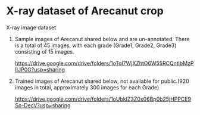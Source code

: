 # X-ray dataset of Arecanut crop 
X-ray image dataset 
1. Sample images of Arecanut shared below and are un-annotated. There is a total of 45 images, with each grade (Grade1, Grade2, Grade3) consisting of 15 images.

    https://drive.google.com/drive/folders/1oTql7WjXZhtO6W55RCQntlbMzPIIJP0G?usp=sharing

2. Trained images of Arecanut shared below, not available for public.(920 images in total, approximately 300 images for each Grade)

    https://drive.google.com/drive/folders/1oUbkIZ3Z0x06Bp0b25jHPPCE9So-DecV?usp=sharing
    
